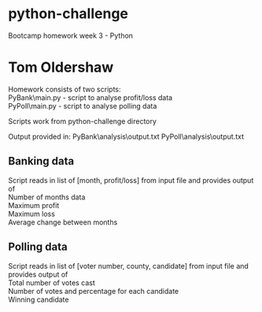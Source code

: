 # python-challenge

Bootcamp homework week 3 - Python

Tom Oldershaw
=============

Homework consists of two scripts:  
    PyBank\main.py - script to analyse profit/loss data  
    PyPoll\main.py - script to analyse polling data  

Scripts work from python-challenge directory

Output provided in:
    PyBank\analysis\output.txt
    PyPoll\analysis\output.txt


Banking data
------------
Script reads in list of [month, profit/loss] from input file and provides output of  
    Number of months data  
    Maximum profit  
    Maximum loss  
    Average change between months  

Polling data
------------
Script reads in list of [voter number, county, candidate] from input file and provides output of  
    Total number of votes cast  
    Number of votes and percentage for each candidate  
    Winning candidate  